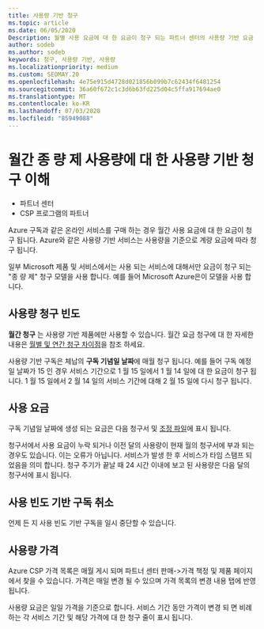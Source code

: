 ```yaml
---
title: 사용량 기반 청구
ms.topic: article
ms.date: 06/05/2020
Description: 월별 사용 요금에 대 한 요금이 청구 되는 파트너 센터의 사용량 기반 요금 청구에 대해 자세히 알아보세요.
author: sodeb
ms.author: sodeb
keywords: 청구, 사용량 기반, 사용량
ms.localizationpriority: medium
ms.custom: SEOMAY.20
ms.openlocfilehash: 4e75e915d4728d021856b099b7c62434f6481254
ms.sourcegitcommit: 36a60f672c1c3d6b63fd225d04c5ffa917694ae0
ms.translationtype: MT
ms.contentlocale: ko-KR
ms.lasthandoff: 07/03/2020
ms.locfileid: "85949088"
---
```

# <a name="understand-usage-based-billing-for-monthly-pay-as-you-go-consumption-of-services"></a>월간 종 량 제 사용량에 대 한 사용량 기반 청구 이해

- 파트너 센터
- CSP 프로그램의 파트너

Azure 구독과 같은 온라인 서비스를 구매 하는 경우 월간 사용 요금에 대 한 요금이 청구 됩니다. Azure와 같은 사용량 기반 서비스는 사용량을 기준으로 계량 요금에 따라 청구 됩니다.

일부 Microsoft 제품 및 서비스에서는 사용 되는 서비스에 대해서만 요금이 청구 되는 "종 량 제" 청구 모델을 사용 합니다. 예를 들어 Microsoft Azure은이 모델을 사용 합니다. 

## <a name="usage-billing-frequency"></a>사용량 청구 빈도

**월간 청구** 는 사용량 기반 제품에만 사용할 수 있습니다. 월간 요금 청구에 대 한 자세한 내용은 [월별 및 연간 청구 차이점](billing-annual-monthly.md)을 참조 하세요.

사용량 기반 구독은 체납의 **구독 기념일 날짜**에 매월 청구 됩니다. 예를 들어 구독 예정일 날짜가 15 인 경우 서비스 기간으로 1 월 15 일에서 1 월 14 일에 대 한 요금이 청구 됩니다. 1 월 15 일에서 2 월 14 일의 서비스 기간에 대해 2 월 15 일에 다시 청구 됩니다.

## <a name="usage-charges"></a>사용 요금

구독 기념일 날짜에 생성 되는 요금은 다음 청구서 및 [조정 파일](usage-based-recon-files.md)에 표시 됩니다.

청구서에서 사용 요금이 누락 되거나 이전 달의 사용량이 현재 월의 청구서에 부과 되는 경우도 있습니다. 이는 오류가 아닙니다. 서비스가 발생 한 후 서비스가 타임 스탬프 되었음을 의미 합니다. 청구 주기가 끝날 때 24 시간 이내에 보고 된 사용량은 다음 달의 청구서에 표시 됩니다.

## <a name="cancelling-usage-based-subscriptions"></a>사용 빈도 기반 구독 취소

언제 든 지 사용 빈도 기반 구독을 일시 중단할 수 있습니다.

## <a name="pricing-for-usage"></a>사용량 가격

Azure CSP 가격 목록은 매월 게시 되며 파트너 센터 판매->가격 책정 및 제품 페이지에서 찾을 수 있습니다. 가격은 매일 변경 될 수 있으며 가격 목록의 변경 내용 탭에 반영 됩니다.

사용량 요금은 일일 가격을 기준으로 합니다. 서비스 기간 동안 가격이 변경 되 면 비례 하는 각 서비스 기간 및 해당 가격에 대 한 청구 줄이 표시 됩니다.
